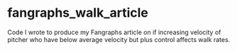 # fangraphs_walk_article
Code I wrote to produce my Fangraphs article on if increasing velocity of pitcher who have below average velocity but plus control affects walk rates.
